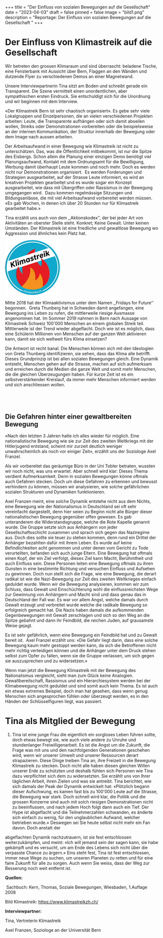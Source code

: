 +++
title = "Der Einfluss von sozialen Bewegungen auf die Gesellschaft"
date = "2023-04-03"
draft = false
pinned = false
image = "bild1.png"
description = "Reportage: Der Einfluss von sozialen Bewegungen auf die Gesellschaft "
+++
# Der Einfluss von Klimastreik auf die Gesellschaft

Wir betreten den grossen Klimaraum und sind überrascht: beladene Tische, eine Fensterbank mit Aussicht über Bern, Flaggen an den Wänden und dutzende Flyer zu verschiedenen Demos an einer Magnetwand.

Unsere Interviewpartnerin Tina sitzt am Boden und schreibt gerade ein Transparent. Die Szene vermittelt einen unordentlichen, aber sympathischen ersten Eindruck. Sie entschuldigt sich für die Unordnung und wir beginnen mit dem Interview.

«Der Klimastreik Bern ist sehr chaotisch organisiert». Es gebe sehr viele Lokalgruppen und Einzelpersonen, die an vielen verschiedenen Projekten arbeiten: Leute, die Transparente aufhängen oder sich damit abseilen wollen, Streiks oder Demonstrationen vorbereiten oder die beispielsweise an der internen Kommunikation, der Struktur innerhalb der Bewegung oder dem Image nach aussen arbeiten. 

Der Arbeitsaufwand in einer Bewegung wie Klimastreik ist nicht zu unterschätzen. Das, was die Öffentlichkeit mitbekommt, ist nur die Spitze des Eisbergs. Schon allein die Planung einer einzigen Demo benötigt viel Planungsaufwand, Kontakt mit dem Ordnungsamt für die Bewilligung, Werbung damit überhaupt Leute kommen und noch mehr. Doch es werden nicht nur Demonstrationen organisiert.  Es werden Forderungen und Strategien ausgearbeitet, auf der Strasse Leute informiert, es wird an kreativen Projekten gearbeitet und es wurde sogar ein Konzept ausgearbeitet, wie dass mit Übergriffen oder Rassismus in der Bewegung umgegangen wird.  Dazu kommen regelmässige Sitzungen und Bildungsanlässe, die mit viel Arbeitsaufwand vorbereitet werden müssen. «Es gab Wochen, in denen ich über 20 Stunden nur für Klimastreik gearbeitet habe.»

Tina erzählt uns auch von dem ,,Aktionskodex’’, der bei jeder Art von Aktivitäten an oberster Stelle steht. Konkret; Keine Gewalt. Unter keinen Umständen. Der Klimastreik ist eine friedliche und gewaltlose Bewegung wo Aggression und ähnliches kein Platz hat.

![Klimastreik Bild](bild1.png "Klimastreik Bild")

Mitte 2018 hat der Klimaaktivismus unter dem Namen ,,Fridays for Future’’ begonnen.  Greta Thunberg hat in Schweden damit angefangen, eine Bewegung ins Leben zu rufen, die mittlerweile riesige Ausmasse angenommen hat. Im Sommer 2019 nahmen in Bern nach Aussage von Klimastreik Schweiz 100'000 Menschen an einem globalen Streik teil. Mittlerweile ist der Trend wieder abgeflacht. Doch wie ist es möglich, dass eine Schülerin Millionen von Menschen auf der ganzen Welt aktivieren kann, damit sie sich weltweit fürs Klima einsetzen?

Die Antwort ist recht banal. Die Menschen können sich mit den Ideologien von Greta Thunberg identifizieren, sie sehen, dass das Klima alle betrifft. Dieses Grundprinzip ist bei allen sozialen Bewegungen gleich. Eine Dynamik entsteht, Menschen gehen auf die Strasse, machen auf sich aufmerksam und erreichen durch die Medien die ganze Welt und somit mehr Menschen, die die gleichen Überzeugungen haben. Für kurze Zeit ist es ein selbstverstärkender Kreislauf, da immer mehr Menschen informiert werden und sich anschliessen wollen. 

##  

## Die Gefahren hinter einer gewaltbereiten Bewegung

«Nach den letzten 3 Jahren halte ich alles wieder für möglich. Eine nationalistische Bewegung wie sie zur Zeit des zweiten Weltkriegs mit der Hitlerjugend entstand, scheint mir zurzeit deutlich weniger unwahrscheinlich als noch vor einiger Zeit», erzählt uns der Soziologe Axel Franzel.

Als wir vorbereitet das geräumige Büro in der Uni Tobler betraten, wussten wir noch nicht, was uns erwartet. Aber schnell wird klar: Dieses Thema verdient Aufmerksamkeit. Denn in sozialen Bewegungen könne oftmals auch Gefahren stecken. Doch um diese Gefahren zu erkennen und bewusst verhindern zu können, müssen wir analysieren, wie solche gefährlichen sozialen Strukturen und Dynamiken funktionieren.

Axel Franzen meint, eine solche Dynamik entstehe nicht aus dem Nichts, eine Bewegung wie der Nationalismus in Deutschland sei oft sehr vereinfacht dargestellt, denn hier seien zu Beginn nicht alle Bürger dieser nationalistischen Bewegung gegenüber offen gewesen. Es gab unteranderem die Widerstandsgruppe, welche die Rote Kapelle genannt wurde. Die Gruppe setzte sich aus Anhängern von jeder Gesellschaftsschicht zusammen und sprach sich gegen das Naziregime aus. Doch dies sollte sie teuer zu stehen kommen, denn rund ein Drittel der Anhänger bezahlten dafür mit ihrem Leben. Es wurde auf keine Befindlichkeiten acht genommen und unter denen vom Gericht zu Tode verurteilten, befanden sich auch junge Eltern. Eine Bewegung hat oftmals einen Kopf, der ein Ziel verfolgt, dieses Ziel kann Macht, Berühmtheit und auch Einfluss sein. Diese Personen leiten eine Bewegung oftmals zu ihren Gunsten in eine bestimmte Richtung und versuchen Einfluss und Aufsehen zu gewinnen. Doch nun stellt sich die Frage, wie eine Bewegung, die derart radikal ist wie die Nazi-Bewegung zur Zeit des zweiten Weltkrieges einfach geduldet wurde. Wenn wir die Bewegung analysieren, kommen wir zum Schluss, dass Gewalt und Einschüchterung wohl die einflussreichsten Wege zur Gewinnung von Anhängern und Macht sind und dass genau das in Deutschland der Fall war. Es war vor allem Angst, welche damals durch Gewalt erzeugt und verbreitet wurde welche die radikale Bewegung so erfolgreich gemacht hat. Die Nazis haben damals die aufkommenden Gegenbewegungen mit Gewalt zerschlagen und sich so den Weg an die Spitze gebahnt und dann ihr Feindbild, die reichen Juden, auf grausamste Weise gejagt.

Es ist sehr gefährlich, wenn eine Bewegung ein Feindbild hat und zu Gewalt bereit ist.  Axel Franzel erzählt uns: «Die Gefahr liegt darin, dass eine solche Bewegung kaum mehr gestoppt werden kann, da sich die Betroffenen nicht mehr richtig verteidigen können und die Anhänger unter dem Druck stehen selbst zum Opfer zu fallen, wenn sie die Gruppe verlassen, um sich gegen sie auszusprechen und zu widersetzen.»

Wenn man jetzt die Bewegung Klimastreik mit der Bewegung des Nationalismus vergleicht, sieht man zum Glück keine Analogien. Gewaltbereitschaft, Rassismus und ein Hierarchiesystem werden bei der Klimabewegung nicht geduldet und sind somit auch kein Thema. Es ist auch ein etwas extremes Beispiel, doch man hat gesehen, dass wenn genug Menschen sich angesprochen fühlen oder überzeugt werden, es in den Händen der Schlüsselfiguren liegt, was passiert.

# Tina als Mitglied der Bewegung

1. Tina ist eine junge Frau die eigentlich ein sorgloses Leben führen sollte, doch etwas bewegt sie, wie auch viele andere zu Unruhe und stundenlanger Freiwilligenarbeit. Es ist die Angst um die Zukunft, die Frage was mit uns und den nachfolgenden Generationen geschehen wird, wenn wir unserer Umwelt und unserer Ressourcen derart strapazieren. Diese Dinge treiben Tina an, ihre Freizeit in die Bewegung Klimastreik zu stecken. Doch nicht alle haben diesen gleichen Willen unserer Erde zu schützten und deshalb fühlen sich Personen wie Tina dazu verpflichtet sich dem zu widersetzten. Sie erzählt uns von Ihrer täglichen Arbeit, ihren Zielen und was sie antreibt. Tina berichtet, wie sich damals der Peak der Dynamik entwickelt hat: «Plötzlich begann dieser Aufschwung, es kamen fast bis zu 100'000 Leute auf die Strasse, die Bewegung war stark. Doch schnell wird klar, die Politik und die grossen Konzerne sind auch mit solch riesigen Demonstrationen nicht zu beeinflussen, und nach jedem Hoch folgt dann auch ein Tief. Der Hype ist abgeflacht und die Teilnehmerzahlen schwanden, es änderte sich einfach zu wenig, für den unglaublichen Aufwand, welcher betrieben wurde.» Deswegen sei Sie heute selbst nicht mehr ein Fan davon. Doch anstatt der

abgeflachten Dynamik nachzutrauern, ist sie fest entschlossen weiterzukämpfen, und meint: «Ich will jemand sein der sagen kann, sie habe gekämpft und es versucht, um am Ende des Lebens sich nicht über die verpasste Chance zu ärgern.» Eins steht fest, Tina ist fest entschlossen, immer neue Wege zu suchen, um unseren Planeten zu retten und für eine faire Zukunft für alle zu sorgen. Auch wenn Sie weiss, dass der Weg zur Besserung noch weit entfernt ist.

**Quellen:**

 Sachbuch: Kern, Thomas, Soziale Bewegungen, Wiesbaden, 1.Auflage 2008

Bild Klimastreik: https://www.klimastreikzh.ch/

**Interviewpartner:**

Tina, Vertreterin Klimastreik

Axel Franzen, Soziologe an der Universität Bern